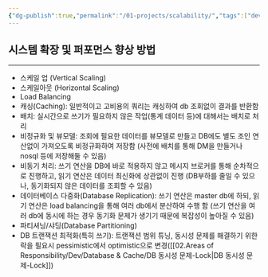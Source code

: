 ```yaml
---
{"dg-publish":true,"permalink":"/01-projects/scalability/","tags":["dev","scalability"],"noteIcon":""}
---
```


## 시스템 확장 및 퍼포먼스 향상 방법
---
- 스케일 업 (Vertical Scaling)
- 스케일아웃 (Horizontal Scaling)
- Load Balancing
- 캐싱(Caching): 일반적이고 고비용의 쿼리는 캐싱하여 db 조회없이 결과를 반환함
- 배치: 실시간으로 쓰기가 필요하지 않은 작업(통계 데이터 등)에 대해서는 배치로 처리 
- 비정규화 및 뷰모델: 조회에 필요한 데이터를 뷰모델로 만들고 DB에도 별도 조인 연산없이 가져오도록 비정규화하여 저장함 (사전에 배치를 통해 DM을 만들거나 nosql 등에 저장해둘 수 있음)
- 비동기 처리: 쓰기 연산을 DB에 바로 적용하지 않고 메시지 브로커를 통해 순차적으로 진행하고, 읽기 연산은 데이터 최신화에 상관없이 진행 (DB부하를 줄일 수 있으나, 동기화되지 않은 데이터를 조회할 수 있음)
- 데이터베이스 다중화(Database Replication): 쓰기 연산은 master db에 하되, 읽기 연산은 load balancing을 통해 여러 db에서 분산하여 수행 함 (쓰기 연산을 여러 db에 동시에 하는 경우 동기화 문제가 생기기 때문에 복잡성이 높아질 수 있음)
- 파티셔닝/샤딩(Database Partitioning)
- DB 트랜잭션 최적화(특히 쓰기): 트랜잭션 범위 튜닝, 동시성 문제를 해결하기 위한 락을 필요시 pessimistic에서 optimistic으로 변경([[02.Areas of Responsibility/Dev/Database & Cache/DB 동시성 문제-Lock\|DB 동시성 문제-Lock]])